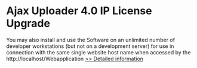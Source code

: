 # Ajax Uploader 4.0 IP License Upgrade
You may also install and use the Software on an unlimited number of developer workstations (but not on a development server) for use in connection with the same single website host name when accessed by the http://localhost/Webapplication
[>> Detailed information](https://secure.shareit.com/shareit/product.html?productid=300748494&affiliateid=200057808)
